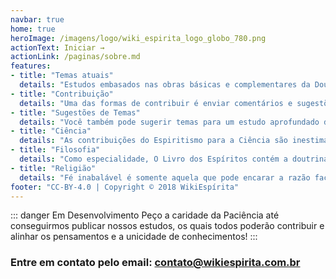 ```yaml
---
navbar: true
home: true
heroImage: /imagens/logo/wiki_espirita_logo_globo_780.png
actionText: Iniciar →
actionLink: /paginas/sobre.md
features:
- title: "Temas atuais"
  details: "Estudos embasados nas obras básicas e complementares da Doutrina Espírita sobre temas atuais e complexos, como sexualidade, cremação e política."
- title: "Contribuição"
  details: "Uma das formas de contribuir é enviar comentários e sugestões, as quais serão analisadas por nossa equipe editorial responsável."
- title: "Sugestões de Temas"
  details: "Você também pode sugerir temas para um estudo aprofundado de nossa equipe para posterior divulgação no site."
- title: "Ciência"
  details: "As contribuições do Espiritismo para a Ciência são inestimáveis, temas como: evolução das espécies, fluido universal, lei de atração, unicidade da matéria, vida em outros plantes etc, foram trazidos pelos espíritos em 1857, quando do lançamento da primeira edição de O Livro dos Espíritos."
- title: "Filosofia"
  details: "Como especialidade, O Livro dos Espíritos contém a doutrina espírita; como generalidade, prende-se à doutrina espiritualista. Filosofia está que desperta o conhecimento dentro de cada ser tornando-o melhor para o mundo"
- title: "Religião"
  details: "Fé inabalável é somente aquela que pode encarar a razão face a face, em qualquer época da Humanidade"
footer: "CC-BY-4.0 | Copyright © 2018 WikiEspírita"
---
```


::: danger Em Desenvolvimento
Peço a caridade da Paciência até conseguirmos publicar nossos estudos, os quais todos poderão contribuir e alinhar os pensamentos e a unicidade de conhecimentos!
:::

### Entre em contato pelo email: <contato@wikiespirita.com.br>
